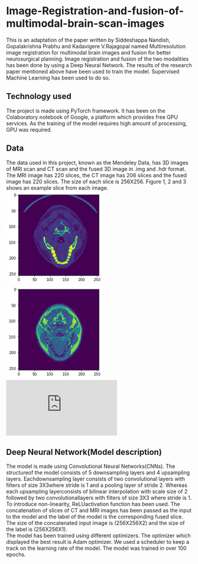 # Image-Registration-and-fusion-of-multimodal-brain-scan-images

This is an adaptation of the paper written by Siddeshappa Nandish, Gopalakrishna Prabhu and Kadavigere V.Rajagopal 
named Multiresolution image registration for multimodal brain images and fusion for better neurosurgical 
planning. Image registration and fusion of the two modalities has been done by using a Deep Neural Network. 
The results of the research paper mentioned above have been used to train the model. Supervised Machine Learning 
has been used to do so. 

## Technology used
The project is made using PyTorch framework. It has been on the Colaboratory notebook of Google, a platform which 
provides free GPU services. As the training of the model requires high amount of processing, GPU was required.

## Data
The data used in this project, known as the Mendeley Data, has 3D images of MRI scan and CT scan and the fused 3D image 
in .img and .hdr format. The MRI image has 220 slices, the CT image has 206 slices and the fused image has 220 slices. 
The size of each slice is 256X256. Figure 1, 2 and 3 shows an example slice from each image.
![Figure 1](https://github.com/akshitaagarwa11a/Image-Registration-and-fusion-of-multimodal-brain-scan-images/blob/master/CT.png)
![Figure 2](https://github.com/akshitaagarwa11a/Image-Registration-and-fusion-of-multimodal-brain-scan-images/blob/master/MRI.png)
![Figure 3](https://github.com/akshitaagarwa11a/Image-Registration-and-fusion-of-multimodal-brain-scan-images/blob/master/README.md)
## Deep Neural Network(Model description)
The model is made using Convolutional Neural Networks(CNNs). The structureof the model consists of 5 downsampling layers 
and 4 upsampling layers. Eachdownsampling layer consists of two convolutional layers with filters of size 3X3where stride is
1 and a pooling layer of stride 2. Whereas each upsampling layerconsists of bilinear interpolation with scale size of 2 
followed by two convolutionallayers with filters of size 3X3 where stride is 1. To introduce non-linearity, ReLUactivation 
function has been used. 
The concatenation of slices of CT and MRI images has been passed as the input to the model and the label of the model is the
corresponding fused slice. The size of the concatenated input image is (256X256X2) and the size of the label is 
(256X256X1).  
The model has been trained using different optimizers. The optimizer which displayed the best result is Adam optimizer. 
We used a scheduler to keep a track on the learning rate of the model. The model was trained in over 100 epochs.
